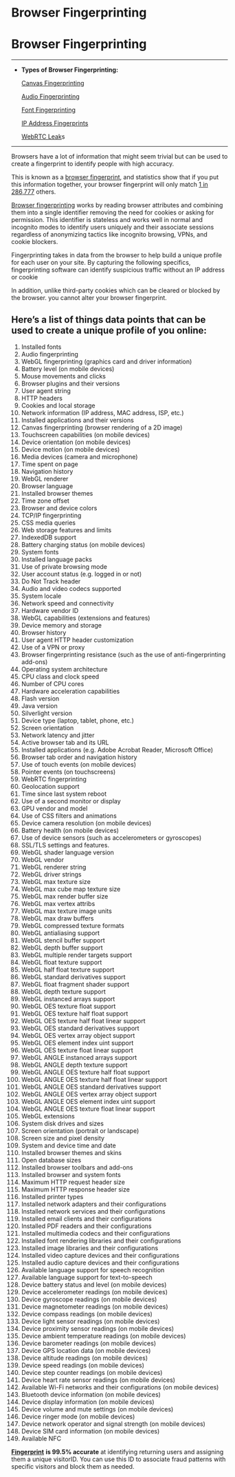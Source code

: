 # Browser Fingerprinting

# Browser Fingerprinting

---

- **Types of Browser Fingerprinting:**

   [Canvas Fingerprinting](https://www.notion.so/Canvas-Fingerprinting-824fb07d9ef1440e9868e7f89e7d45ac)

   [Audio Fingerprinting](https://www.notion.so/Audio-Fingerprinting-cdd3512dbf714878a507c4781705c88d)

   [Font Fingerprinting](https://www.notion.so/Font-Fingerprinting-cf1c55ba022e4ec0a1a88bb0c93e4f13)

   [IP Address Fingerprints](https://www.notion.so/IP-Address-Fingerprints-22f5d4518880487c959a41ff79541ec1)

   [WebRTC Leak](https://browserleaks.com/webrtc)s

---

Browsers have a lot of information that might seem trivial but can be used to create a fingerprint to identify people with high accuracy.

This is known as a [browser fingerprint](https://fingerprint.com/blog/browser-fingerprinting-techniques/?utm_source=blog&utm_medium=website&utm_campaign=blog), and statistics show that if you put this information together, your browser fingerprint will only match [1 in 286,777](https://pixelprivacy.com/resources/browser-fingerprinting/) others.

[Browser fingerprinting](https://fingerprint.com/blog/browser-fingerprinting-techniques/?utm_source=blog&utm_medium=website&utm_campaign=blog) works by reading browser attributes and combining them into a single identifier removing the need for cookies or asking for permission. This identifier is stateless and works well in normal and incognito modes to identify users uniquely and their associate sessions regardless of anonymizing tactics like incognito browsing, VPNs, and cookie blockers.

Fingerprinting takes in data from the browser to help build a unique profile for each user on your site. By capturing the following specifics, fingerprinting software can identify suspicious traffic without an IP address or cookie

In addition, unlike third-party cookies which can be cleared or blocked by the browser. you cannot alter your browser fingerprint.

## Here’s a list of things data points that can be used to create a unique profile of you online:

1. Installed fonts
2. Audio fingerprinting
3. WebGL fingerprinting (graphics card and driver information)
4. Battery level (on mobile devices)
5. Mouse movements and clicks
6. Browser plugins and their versions
7. User agent string
8. HTTP headers
9. Cookies and local storage
10. Network information (IP address, MAC address, ISP, etc.)
11. Installed applications and their versions
12. Canvas fingerprinting (browser rendering of a 2D image)
13. Touchscreen capabilities (on mobile devices)
14. Device orientation (on mobile devices)
15. Device motion (on mobile devices)
16. Media devices (camera and microphone)
17. Time spent on page
18. Navigation history
19. WebGL renderer
20. Browser language
21. Installed browser themes
22. Time zone offset
23. Browser and device colors
24. TCP/IP fingerprinting
25. CSS media queries
26. Web storage features and limits
27. IndexedDB support
28. Battery charging status (on mobile devices)
29. System fonts
30. Installed language packs
31. Use of private browsing mode
32. User account status (e.g. logged in or not)
33. Do Not Track header
34. Audio and video codecs supported
35. System locale
36. Network speed and connectivity
37. Hardware vendor ID
38. WebGL capabilities (extensions and features)
39. Device memory and storage
40. Browser history
41. User agent HTTP header customization
42. Use of a VPN or proxy
43. Browser fingerprinting resistance (such as the use of anti-fingerprinting add-ons)
44. Operating system architecture
45. CPU class and clock speed
46. Number of CPU cores
47. Hardware acceleration capabilities
48. Flash version
49. Java version
50. Silverlight version
51. Device type (laptop, tablet, phone, etc.)
52. Screen orientation
53. Network latency and jitter
54. Active browser tab and its URL
55. Installed applications (e.g. Adobe Acrobat Reader, Microsoft Office)
56. Browser tab order and navigation history
57. Use of touch events (on mobile devices)
58. Pointer events (on touchscreens)
59. WebRTC fingerprinting
60. Geolocation support
61. Time since last system reboot
62. Use of a second monitor or display
63. GPU vendor and model
64. Use of CSS filters and animations
65. Device camera resolution (on mobile devices)
66. Battery health (on mobile devices)
67. Use of device sensors (such as accelerometers or gyroscopes)
68. SSL/TLS settings and features.
69. WebGL shader language version
70. WebGL vendor
71. WebGL renderer string
72. WebGL driver strings
73. WebGL max texture size
74. WebGL max cube map texture size
75. WebGL max render buffer size
76. WebGL max vertex attribs
77. WebGL max texture image units
78. WebGL max draw buffers
79. WebGL compressed texture formats
80. WebGL antialiasing support
81. WebGL stencil buffer support
82. WebGL depth buffer support
83. WebGL multiple render targets support
84. WebGL float texture support
85. WebGL half float texture support
86. WebGL standard derivatives support
87. WebGL float fragment shader support
88. WebGL depth texture support
89. WebGL instanced arrays support
90. WebGL OES texture float support
91. WebGL OES texture half float support
92. WebGL OES texture half float linear support
93. WebGL OES standard derivatives support
94. WebGL OES vertex array object support
95. WebGL OES element index uint support
96. WebGL OES texture float linear support
97. WebGL ANGLE instanced arrays support
98. WebGL ANGLE depth texture support
99. WebGL ANGLE OES texture half float support
100. WebGL ANGLE OES texture half float linear support
101. WebGL ANGLE OES standard derivatives support
102. WebGL ANGLE OES vertex array object support
103. WebGL ANGLE OES element index uint support
104. WebGL ANGLE OES texture float linear support
105. WebGL extensions
106. System disk drives and sizes
107. Screen orientation (portrait or landscape)
108. Screen size and pixel density
109. System and device time and date
110. Installed browser themes and skins
111. Open database sizes
112. Installed browser toolbars and add-ons
113. Installed browser and system fonts
114. Maximum HTTP request header size
115. Maximum HTTP response header size
116. Installed printer types
117. Installed network adapters and their configurations
118. Installed network services and their configurations
119. Installed email clients and their configurations
120. Installed PDF readers and their configurations
121. Installed multimedia codecs and their configurations
122. Installed font rendering libraries and their configurations
123. Installed image libraries and their configurations
124. Installed video capture devices and their configurations
125. Installed audio capture devices and their configurations
126. Available language support for speech recognition
127. Available language support for text-to-speech
128. Device battery status and level (on mobile devices)
129. Device accelerometer readings (on mobile devices)
130. Device gyroscope readings (on mobile devices)
131. Device magnetometer readings (on mobile devices)
132. Device compass readings (on mobile devices)
133. Device light sensor readings (on mobile devices)
134. Device proximity sensor readings (on mobile devices)
135. Device ambient temperature readings (on mobile devices)
136. Device barometer readings (on mobile devices)
137. Device GPS location data (on mobile devices)
138. Device altitude readings (on mobile devices)
139. Device speed readings (on mobile devices)
140. Device step counter readings (on mobile devices)
141. Device heart rate sensor readings (on mobile devices)
142. Available Wi-Fi networks and their configurations (on mobile devices)
143. Bluetooth device information (on mobile devices)
144. Device display information (on mobile devices)
145. Device volume and mute settings (on mobile devices)
146. Device ringer mode (on mobile devices)
147. Device network operator and signal strength (on mobile devices)
148. Device SIM card information (on mobile devices)
149. Available NFC

[**Fingerprint**](https://fingerprint.com/) **is 99.5% accurate** at identifying returning users and assigning them a unique visitorID. You can use this ID to associate fraud patterns with specific visitors and block them as needed.

